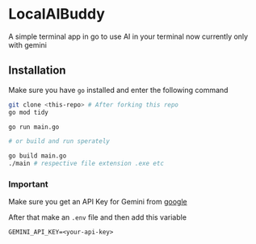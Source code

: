 # LocalAIBuddy

A simple terminal app in go to use AI in your terminal now currently only with gemini

## Installation

Make sure you have `go` installed and enter the following command

```bash
git clone <this-repo> # After forking this repo
go mod tidy

go run main.go

# or build and run sperately

go build main.go
./main # respective file extension .exe etc
```

### Important

Make sure you get an API Key for Gemini from [google](https://aistudio.google.com)

After that make an `.env` file and then add this variable

```env
GEMINI_API_KEY=<your-api-key>
```

